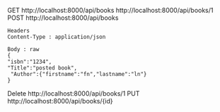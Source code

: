 GET 
    http://localhost:8000/api/books
    http://localhost:8000/api/books/1
POST
    http://localhost:8000/api/books 
   
    Headers
    Content-Type : application/json
   
    Body : raw
    {
    "isbn":"1234",
    "Title":"posted book",
     "Author":{"firstname":"fn","lastname":"ln"}    
    }
Delete
    http://localhost:8000/api/books/1
PUT
    http://localhost:8000/api/books/{id}